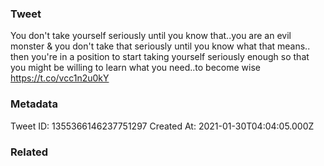 ### Tweet
You don't take yourself seriously until you know that..you are an evil monster &amp; you don't take that seriously until you know what that means.. then you're in a position to start taking yourself seriously enough so that you might be willing to learn what you need..to become wise https://t.co/vcc1n2u0kY

### Metadata
Tweet ID: 1355366146237751297
Created At: 2021-01-30T04:04:05.000Z

### Related

